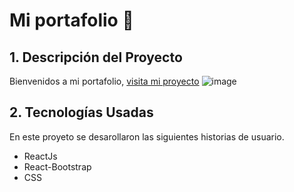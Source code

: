 # Mi portafolio :star2:

## 1. Descripción del Proyecto

Bienvenidos a mi portafolio, 
[visita mi proyecto](https://veronicaflores.netlify.app/)
![image](https://user-images.githubusercontent.com/68167686/107108843-28985b80-6809-11eb-9ee9-73409a151aea.png)
## 2. Tecnologías Usadas

En este proyeto se desarollaron las siguientes historias de usuario.

- ReactJs
- React-Bootstrap
- CSS


